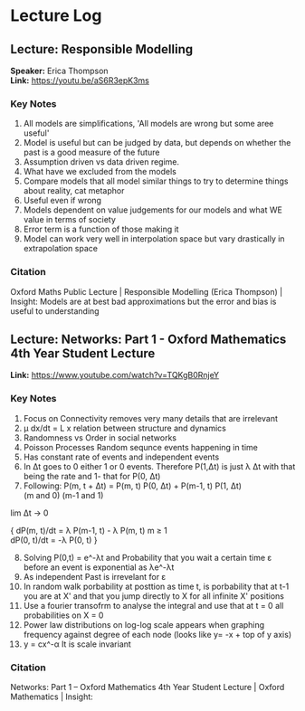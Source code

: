 # Lecture Log

## Lecture: Responsible Modelling
**Speaker:** Erica Thompson  
**Link:** https://youtu.be/aS6R3epK3ms  

### Key Notes
1. All models are simplifications, 'All models are wrong but some aree useful'
2. Model is useful but can be judged by data, but depends on whether the past is a good measure of the future
3. Assumption driven vs data driven regime.
4. What have we excluded from the models
5. Compare models that all model similar things to try to determine things about reality, cat metaphor
6. Useful even if wrong
7. Models dependent on value judgements for our models and what WE value in terms of society
8. Error term is a function of those making it
9. Model can work very well in interpolation space but vary drastically in extrapolation space


### Citation
Oxford Maths Public Lecture | Responsible Modelling (Erica Thompson) | Insight: Models are at best bad approximations but the error and bias is useful to understanding


## Lecture: Networks: Part 1 - Oxford Mathematics 4th Year Student Lecture  
**Link:** https://www.youtube.com/watch?v=TQKgB0RnjeY

### Key Notes
1. Focus on Connectivity removes very many details that are irrelevant
2. μ dx/dt = L x relation between structure and dynamics
3. Randomness vs Order in social networks
4. Poisson Processes Random sequnce events happening in time
5. Has constant rate of events and independent events
6. In  Δt goes to 0 either 1 or 0 events. Therefore P(1,Δt) is just λ Δt with that being the rate and 1- that for P(0, Δt)
7. Following:
P(m, t + Δt) = P(m, t) P(0, Δt) + P(m-1, t) P(1, Δt)  
                (m and 0)             (m-1 and 1)

lim Δt → 0

{ dP(m, t)/dt = λ P(m-1, t) - λ P(m, t)     m ≥ 1  
  dP(0, t)/dt = -λ P(0, t) }

8. Solving P(0,t) = e^-λt and Probability that you wait a certain time ε before an event is exponential as λe^-λt
9. As independent Past is irrevelant for ε
10. In random walk porbability at posttion as time t, is porbability that at t-1 you are at X' and that you jump directly to X for all infinite X' positions
11. Use a fourier transofrm to analyse the integral and use that at t = 0 all probabilities on X = 0
12. Power law distributions on log-log scale appears when graphing frequency against degree of each node (looks like y= -x + top of y axis) 
13. y = cx^-α
It is scale invariant


### Citation
Networks: Part 1 – Oxford Mathematics 4th Year Student Lecture | Oxford Mathematics | Insight: 